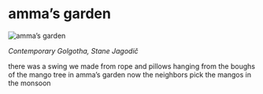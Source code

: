 # amma’s garden
![amma’s garden](images/amma’s%20garden.jpeg)

*Contemporary Golgotha, Stane Jagodič*

there was a swing
we made from rope
and pillows
hanging from the boughs
of the mango tree in 
amma’s garden 
now the neighbors
pick the mangos
in the monsoon
